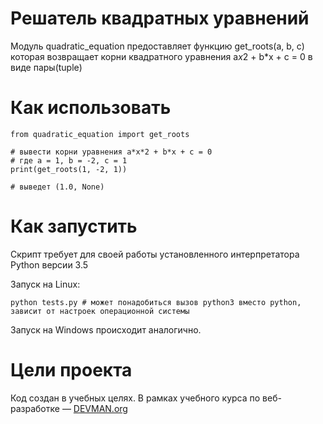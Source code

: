# Решатель квадратных уравнений

Модуль quadratic_equation  предоставляет функцию get_roots(a, b, c) которая возвращает  корни  квадратного уравнения a*x*2 + b*x + c = 0  в виде пары(tuple)

# Как использовать

```#!python
from quadratic_equation import get_roots

# вывести корни уравнения a*x*2 + b*x + c = 0
# где a = 1, b = -2, c = 1 
print(get_roots(1, -2, 1))

# выведет (1.0, None)
```
# Как запустить

Скрипт требует для своей работы установленного интерпретатора Python версии 3.5

Запуск на Linux:

```#!bash
python tests.py # может понадобиться вызов python3 вместо python, зависит от настроек операционной системы
```

Запуск на Windows происходит аналогично.

# Цели проекта

Код создан в учебных целях. В рамках учебного курса по веб-разработке ― [DEVMAN.org](https://devman.org)
